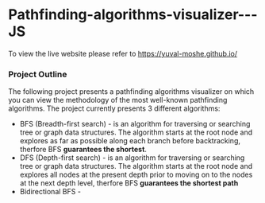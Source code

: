 # Pathfinding-algorithms-visualizer---JS
To view the live website please refer to https://yuval-moshe.github.io/

###  Project Outline
The following project presents a pathfinding algorithms visualizer on which you can view the 
methodology of the most well-known pathfinding algorithms. 
The project currently presents 3 different algorithms: 
* BFS (Breadth-first search) - is an algorithm for traversing or searching tree or graph data structures. The algorithm starts at the root node and explores as far as possible along each branch before backtracking, therfore BFS **guarantees the shortest**. 
* DFS (Depth-first search) - is an algorithm for traversing or searching tree or graph data structures. The algorithm starts at the root node and explores all nodes at the present depth prior to moving on to the nodes at the next depth level, therfore BFS **guarantees the shortest path**
* Bidirectional BFS - 
